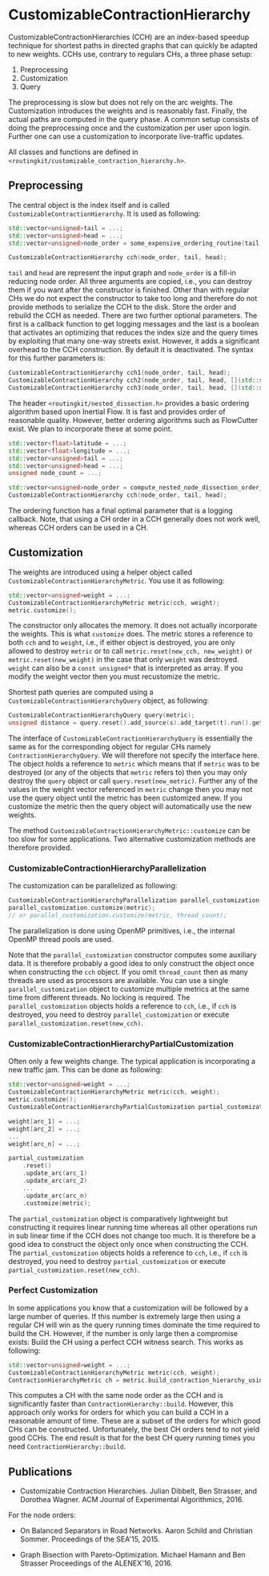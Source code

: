 # CustomizableContractionHierarchy

CustomizableContractionHierarchies (CCH) are an index-based speedup technique for shortest paths in directed graphs that can quickly be adapted to new weights. CCHs use, contrary to regulars CHs, a three phase setup:

1. Preprocessing
2. Customization
3. Query

The preprocessing is slow but does not rely on the arc weights. The Customization introduces the weights and is reasonably fast. Finally, the actual paths are computed in the query phase. A common setup consists of doing the preprocessing once and the customization per user upon login. Further one can use a customization to incorporate live-traffic updates.

All classes and functions are defined in `<routingkit/customizable_contraction_hierarchy.h>`.

## Preprocessing

The central object is the index itself and is called `CustomizableContractionHierarchy`. It is used as following:

```cpp
std::vector<unsigned>tail = ...;
std::vector<unsigned>head = ...;
std::vector<unsigned>node_order = some_expensive_ordering_routine(tail, head);

CustomizableContractionHierarchy cch(node_order, tail, head);
```

`tail` and `head` are represent the input graph and `node_order` is a fill-in reducing node order. All three arguments are copied, i.e., you can destroy them if you want after the constructor is finished. Other than with regular CHs we do not expect the constructor to take too long and therefore do not provide methods to serialize the CCH to the disk. Store the order and rebuild the CCH as needed. There are two further optional parameters. The first is a callback function to get logging messages and the last is a boolean that activates an optimizing that reduces the index size and the query times by exploiting that many one-way streets exist. However, it adds a significant overhead to the CCH construction. By default it is deactivated. The syntax for this further parameters is:

```cpp
CustomizableContractionHierarchy cch1(node_order, tail, head);
CustomizableContractionHierarchy cch2(node_order, tail, head, [](std::string msg){cerr << msg << endl;});
CustomizableContractionHierarchy cch3(node_order, tail, head, [](std::string msg){cerr << msg << endl;}, true);
```

The header `<routingkit/nested_dissection.h>` provides a basic ordering algorithm based upon Inertial Flow. It is fast and provides order of reasonable quality. However, better ordering algorithms such as FlowCutter exist. We plan to incorporate these at some point.

```cpp
std::vector<float>latitude = ...;
std::vector<float>longitude = ...;
std::vector<unsigned>tail = ...;
std::vector<unsigned>head = ...;
unsigned node_count = ...;

std::vector<unsigned>node_order = compute_nested_node_dissection_order_using_inertial_flow(node_count, tail, head, latitude, longitude);
CustomizableContractionHierarchy cch(node_order, tail, head);
```

The ordering function has a final optimal parameter that is a logging callback. Note, that using a CH order in a CCH generally does not work well, whereas CCH orders can be used in a CH.

## Customization


The weights are introduced using a helper object called `CustomizableContractionHierarchyMetric`. You use it as following:

```cpp
std::vector<unsigned>weight = ...;
CustomizableContractionHierarchyMetric metric(cch, weight);
metric.customize();
```

The constructor only allocates the memory. It does not actually incorporate the weights. This is what `customize` does. The metric stores a reference to both `cch` and to `weight`, i.e., if either object is destroyed, you are only allowed to destroy `metric` or to call `metric.reset(new_cch, new_weight)` or `metric.reset(new_weight)` in the case that only `weight` was destroyed. `weight` can also be a `const unsigned*` that is interpreted as array. If you modify the weight vector then you must recustomize the metric.

Shortest path queries are computed using a `CustomizableContractionHierarchyQuery` object, as following:

```cpp
CustomizableContractionHierarchyQuery query(metric);
unsigned distance = query.reset().add_source(s).add_target(t).run().get_distance();
```

The interface of `CustomizableContractionHierarchyQuery` is essentially the same as for the corresponding object for regular CHs namely `ContractionHierarchyQuery`. We will therefore not specify the interface here. The object holds a reference to `metric` which means that if `metric` was to be destroyed (or any of the objects that `metric` refers to) then you may only destroy the `query` object or call `query.reset(new_metric)`. Further any of the values in the weight vector referenced in `metric` change then you may not use the query object until the metric has been customized anew. If you customize the metric then the query object will automatically use the new weights.

The method `CustomizableContractionHierarchyMetric::customize` can be too slow for some applications. Two alternative customization methods are therefore provided.

### CustomizableContractionHierarchyParallelization 

The customization can be parallelized as following:

```cpp
CustomizableContractionHierarchyParallelization parallel_customization(cch);
parallel_customization.customize(metric);
// or parallel_customization.customize(metric, thread_count);
```

The parallelization is done using OpenMP primitives, i.e., the internal OpenMP thread pools are used.

Note that the `parallel_customization` constructor computes some auxiliary data. It is therefore probably a good idea to only construct the object once when constructing the `cch` object. If you omit `thread_count` then as many threads are used as processors are available. You can use a single `parallel_customization` object to customize multiple metrics at the same time from different threads. No locking is required. The `parallel_customization` objects holds a reference to `cch`, i.e., if `cch` is destroyed, you need to destroy `parallel_customization` or execute `parallel_customization.reset(new_cch)`.

### CustomizableContractionHierarchyPartialCustomization

Often only a few weights change. The typical application is incorporating a new traffic jam. This can be done as following:

```cpp
std::vector<unsigned>weight = ...;
CustomizableContractionHierarchyMetric metric(cch, weight);
metric.customize();
CustomizableContractionHierarchyPartialCustomization partial_customization(metric);

weight[arc_1] = ...;
weight[arc_2] = ...;
...
weight[arc_n] = ...;

partial_customization
	.reset()
	.update_arc(arc_1)
	.update_arc(arc_2)
	...
	.update_arc(arc_n)
	.customize(metric);
```

The `partial_customization` object is comparatively lightweight but constructing it requires linear running time whereas all other operations run in sub linear time if the CCH does not change too much. It is therefore be a good idea to construct the object only once when constructing the CCH. The `partial_customization` objects holds a reference to `cch`, i.e., if `cch` is destroyed, you need to destroy `partial_customization` or execute `partial_customization.reset(new_cch)`.

### Perfect Customization

In some applications you know that a customization will be followed by a large number of queries. If this number is extremely large then using a regular CH will win as the query running times dominate the time required to build the CH. However, if the number is only large then a compromise exists: Build the CH using a perfect CCH witness search. This works as following:

```cpp
std::vector<unsigned>weight = ...;
CustomizableContractionHierarchyMetric metric(cch, weight);
ContractionHierarchyMetric ch = metric.build_contraction_hierarchy_using_perfect_witness_search();
```

This computes a CH with the same node order as the CCH and is significantly faster than `ContractionHierarchy::build`. However, this approach only works for orders for which you can build a CCH in a reasonable amount of time. These are a subset of the orders for which good CHs can be constructed. Unfortunately, the best CH orders tend to not yield good CCHs. The end result is that for the best CH query running times you need `ContractionHierarchy::build`.

## Publications

* Customizable Contraction Hierarchies.
  Julian Dibbelt, Ben Strasser, and Dorothea Wagner.
  ACM Journal of Experimental Algorithmics, 2016.

For the node orders:

* On Balanced Separators in Road Networks.
  Aaron Schild and Christian Sommer.
  Proceedings of the SEA'15, 2015.

* Graph Bisection with Pareto-Optimization.
  Michael Hamann and Ben Strasser
  Proceedings of the ALENEX'16, 2016.

